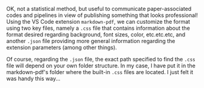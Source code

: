 OK, not a statistical method, but useful to communicate paper-associated codes and pipelines in view of publishing something that looks professional! Using the VS Code extension ``markdown-pdf``, we can customize the format using two key files, namely a ``.css`` file that contains information about the format desired regarding background, font sizes, color, etc.etc.etc, and another ``.json`` file providing more general information regarding the extension parameters (among other things).

Of course, regarding the ``.json`` file, the exact path specified to find the ``.css`` file will depend on your own folder structure. In my case, I have put it in the markdown-pdf's folder where the built-in ``.css`` files are located. I just felt it was handy this way... 
